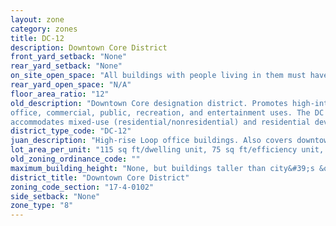 ```yaml
---
layout: zone
category: zones
title: DC-12
description: Downtown Core District
front_yard_setback: "None"
rear_yard_setback: "None"
on_site_open_space: "All buildings with people living in them must have at least 36 sq ft of on-site open space per dwelling unit. (See 17-4-0410-A)"
rear_yard_open_space: "N/A"
floor_area_ratio: "12"
old_description: "Downtown Core designation district. Promotes high-intensity office and employment growth within the downtown core. The district regulations are intended to accommodate a broad mix of 
office, commercial, public, recreation, and entertainment uses. The DC district also 
accommodates mixed-use (residential/nonresidential) and residential development."
district_type_code: "DC-12"
juan_description: "High-rise Loop office buildings. Also covers downtown stores, entertainment, and civic buildings. Allows residential buildings."
lot_area_per_unit: "115 sq ft/dwelling unit, 75 sq ft/efficiency unit, 60 sq ft/SRO unit"
old_zoning_ordinance_code: ""
maximum_building_height: "None, but buildings taller than city&#39;s &quot;building height thresholds&quot; require Planned Development review."
district_title: "Downtown Core District"
zoning_code_section: "17-4-0102"
side_setback: "None"
zone_type: "8"
---
```

